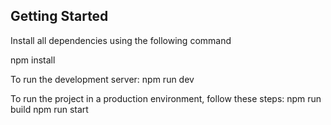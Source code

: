 
## Getting Started

Install all dependencies using the following command

npm install

To run the development server:
npm run dev

To run the project in a production environment, follow these steps:
npm run build 
npm run start 

